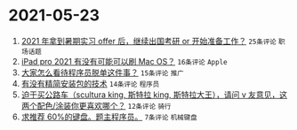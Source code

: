 # 2021-05-23

1. [2021 年拿到暑期实习 offer 后，继续出国考研 or 开始准备工作？](https://www.v2ex.com/t/778644) `25条评论` `职场话题`
1. [iPad pro 2021 有没有可能可以刷 Mac OS？](https://www.v2ex.com/t/778642) `16条评论` `Apple`
1. [大家怎么看待程序员脱单这件事？](https://www.v2ex.com/t/778639) `15条评论` `推广`
1. [有没有精简安装包的技术](https://www.v2ex.com/t/778632) `14条评论` `程序员`
1. [迫于买公路车（scultura king, 斯特拉 king, 斯特拉大王），请问 v 友意见，这两个配色/涂装你更喜欢哪个？](https://www.v2ex.com/t/778633) `12条评论` `骑行`
1. [求推荐 60%的键盘。题主程序员。](https://www.v2ex.com/t/778654) `7条评论` `机械键盘`
